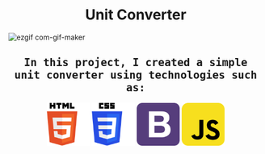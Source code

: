 <h1 align="center">Unit Converter</h1>


![ezgif com-gif-maker](https://user-images.githubusercontent.com/67589338/107426491-f8aec800-6b28-11eb-8aa7-377159238e99.gif)






<h2 align="center"><samp>In this project, I created a simple unit converter using technologies such as:</samp></h2>
<p align="center">
<img alt="html" width="85px" src="used_technologies/html_skill.png"/>
<img alt="css" width="85px" src="used_technologies/css_skill.png"/>
<img alt="SCSS" width="85px" src="used_technologies/bootstrap_skill.png"/>
<img alt="js" width="85px" src="used_technologies/js_skill.png"/>
</p>
